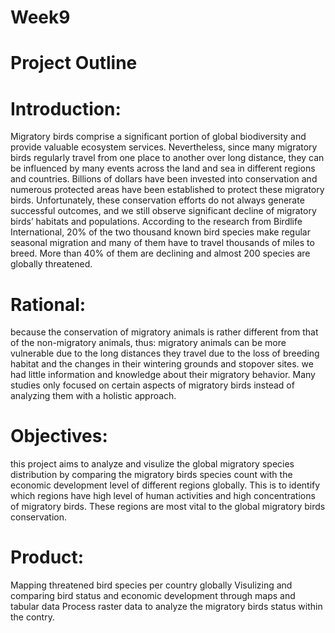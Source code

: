 # Week9
# Project Outline
# Introduction: 
Migratory birds comprise a significant portion of global biodiversity and provide valuable ecosystem services. Nevertheless, since many migratory birds regularly travel from one place to another over long distance, they can be influenced by many events across the land and sea in different regions and countries. Billions of dollars have been invested into conservation and numerous protected areas have been established to protect these migratory birds. Unfortunately, these conservation efforts do not always generate successful outcomes, and we still observe significant decline of migratory birds’ habitats and populations. According to the research from Birdlife International, 20% of the two thousand known bird species make regular seasonal migration and many of them have to travel thousands of miles to breed. More than 40% of them are declining and almost 200 species are globally threatened. 
 
# Rational: 
because the conservation of migratory animals is rather different from that of the non-migratory animals, thus: 
migratory animals can be more vulnerable due to the long distances they travel due to  the loss of breeding habitat and the changes in their wintering grounds and stopover sites. 
we had little information and knowledge about their migratory behavior. 
Many studies only focused on certain aspects of migratory birds instead of analyzing them with a holistic approach. 
 
# Objectives: 
this project aims to analyze and visulize the global migratory species distribution by comparing the migratory birds species count with the economic development level of different regions globally. This is to identify which regions have high level of human activities and high concentrations of migratory birds. These regions are most vital to the global migratory birds conservation. 
 
# Product:
Mapping threatened bird species per country globally
Visulizing and comparing bird status and economic development through maps and tabular data
Process raster data to analyze the migratory birds status within the contry.
